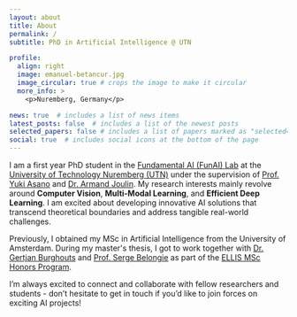 ```yaml
---
layout: about
title: About
permalink: /
subtitle: PhD in Artificial Intelligence @ UTN

profile:
  align: right
  image: emanuel-betancur.jpg
  image_circular: true # crops the image to make it circular
  more_info: >
    <p>Nuremberg, Germany</p>

news: true  # includes a list of news items
latest_posts: false  # includes a list of the newest posts
selected_papers: false # includes a list of papers marked as "selected={true}"
social: true  # includes social icons at the bottom of the page
---
```


I am a first year PhD student in the [Fundamental AI (FunAI) Lab](https://fundamentalailab.github.io/) at the [University of Technology Nuremberg (UTN)](https://www.utn.de) under the supervision of [Prof. Yuki Asano](https://yukimasano.github.io/) and [Dr. Armand Joulin](https://www.linkedin.com/in/armand-joulin-0274254/).
My research interests mainly revolve around **Computer Vision**, **Multi-Modal Learning**, and **Efficient Deep Learning**. I am excited about developing innovative AI solutions that transcend theoretical boundaries and address tangible real-world challenges.

Previously, I obtained my MSc in Artificial Intelligence from the University of Amsterdam. During my master's thesis, I got to work together with [Dr. Gertjan Burghouts](https://gertjanburghouts.github.io/) and [Prof. Serge Belongie](https://sergebelongie.github.io) as part of the [ELLIS MSc Honors Program](https://ivi.fnwi.uva.nl/ellis/funding-opportunities/).

I’m always excited to connect and collaborate with fellow researchers and students - don’t hesitate to get in touch if you’d like to join forces on exciting AI projects!
